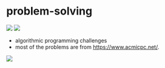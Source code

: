# problem-solving

<t><img src="https://img.shields.io/badge/C-A8B9CC?style=flat-square&logo=C&logoColor=white"> <img src="https://img.shields.io/badge/C++-00599C?style=flat-square&logo=c%2B%2B&logoColor=white">
* algorithmic programming challenges
* most of the problems are from https://www.acmicpc.net/.

<a href="https://solved.ac/profile/applemint"><img src="https://github-readme-solvedac-hyp3rflow.vercel.app/api/?handle=applemint"></a><br>
